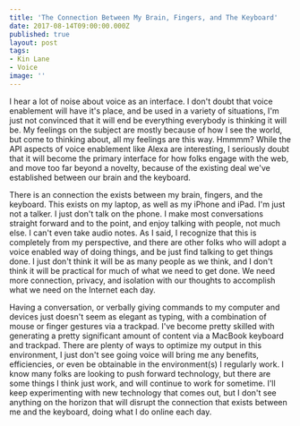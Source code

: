 ```yaml
---
title: 'The Connection Between My Brain, Fingers, and The Keyboard'
date: 2017-08-14T09:00:00.000Z
published: true
layout: post
tags:
- Kin Lane
- Voice
image: ''
---
```

I hear a lot of noise about voice as an interface. I don't doubt that voice enablement will have it's place, and be used in a variety of situations, I'm just not convinced that it will end be everything everybody is thinking it will be. My feelings on the subject are mostly because of how I see the world, but come to thinking about, all my feelings are this way. Hmmmm? While the API aspects of voice enablement like Alexa are interesting, I seriously doubt that it will become the primary interface for how folks engage with the web, and move too far beyond a novelty, because of the existing deal we've established between our brain and the keyboard.

There is an connection the exists between my brain, fingers, and the keyboard. This exists on my laptop, as well as my iPhone and iPad. I'm just not a talker. I just don't talk on the phone. I make most conversations straight forward and to the point, and enjoy talking with people, not much else. I can't even take audio notes. As I said, I recognize that this is completely from my perspective, and there are other folks who will adopt a voice enabled way of doing things, and be just find talking to get things done. I just don't think it will be as many people as we think, and I don't think it will be practical for much of what we need to get done. We need more connection, privacy, and isolation with our thoughts to accomplish what we need on the Internet each day.

Having a conversation, or verbally giving commands to my computer and devices just doesn't seem as elegant as typing, with a combination of mouse or finger gestures via a trackpad. I've become pretty skilled with generating a pretty significant amount of content via a MacBook keyboard and trackpad. There are plenty of ways to optimize my output in this environment, I just don't see going voice will bring me any benefits, efficiencies, or even be obtainable in the environment(s) I regularly work. I know many folks are looking to push forward technology, but there are some things I think just work, and will continue to work for sometime. I'll keep experimenting with new technology that comes out, but I don't see anything on the horizon that will disrupt the connection that exists between me and the keyboard, doing what I do online each day.
